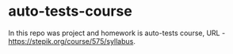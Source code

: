 # auto-tests-course
In this repo was project and homework is auto-tests course, URL - https://stepik.org/course/575/syllabus.